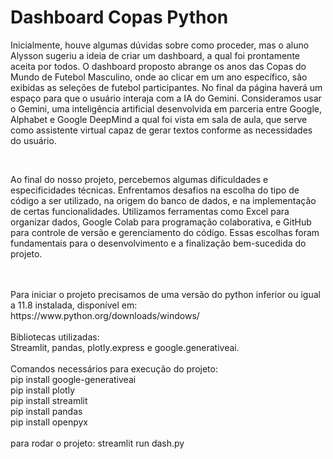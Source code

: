 # Dashboard Copas Python


  <p>Inicialmente, houve algumas dúvidas sobre como proceder, mas o aluno Alysson sugeriu a ideia de criar um dashboard, a qual foi prontamente aceita por todos. O dashboard proposto abrange os anos das Copas do Mundo de Futebol Masculino, onde ao clicar em um ano específico, são exibidas as seleções de futebol participantes. No final da página haverá um espaço para que o usuário interaja com a IA do Gemini. Consideramos usar o Gemini, uma inteligência artificial desenvolvida em parceria entre Google, Alphabet e Google DeepMind a qual foi vista em sala de aula, que serve como assistente virtual capaz de gerar textos conforme as necessidades do usuário.</p> <br>
  <p>Ao final do nosso projeto, percebemos algumas dificuldades e especificidades técnicas. Enfrentamos desafios na escolha do tipo de código a ser utilizado, na origem do banco de dados, e na implementação de certas funcionalidades. Utilizamos ferramentas como Excel para organizar dados, Google Colab para programação colaborativa, e GitHub para controle de versão e gerenciamento do código. Essas escolhas foram fundamentais para o desenvolvimento e a finalização bem-sucedida do projeto.</p>
<br><br>
Para iniciar o projeto precisamos de uma versão do python inferior ou igual a 11.8 instalada, disponível em:<br>
https://www.python.org/downloads/windows/
<br><br>
Bibliotecas utilizadas:<br>
Streamlit, pandas, plotly.express e google.generativeai.
<br><br>
Comandos necessários para execução do projeto:<br>
 pip install google-generativeai<br>
 pip install plotly<br>
 pip install streamlit<br>
 pip install pandas<br>
 pip install openpyx
 <br><br>
para rodar o projeto: streamlit run dash.py

